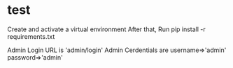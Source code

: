 # test

Create and activate a virtual environment
After that, Run pip install -r requirements.txt


Admin Login URL is 'admin/login'
Admin Cerdentials are  username=>'admin' password=>'admin' 


